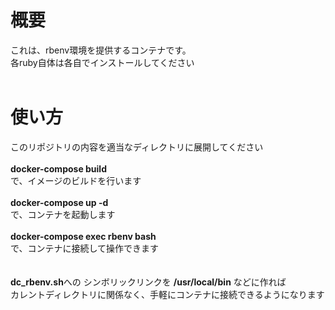 # 概要
これは、rbenv環境を提供するコンテナです。<br>
各ruby自体は各自でインストールしてください<br>
 <br>
# 使い方
このリポジトリの内容を適当なディレクトリに展開してください<br>
<br>
**docker-compose build**<br>
で、イメージのビルドを行います<br>
<br>
**docker-compose up -d**<br>
で、コンテナを起動します<br>
<br>
**docker-compose exec rbenv bash**<br>
で、コンテナに接続して操作できます<br>
<br>
<br>
**dc_rbenv.sh**への シンボリックリンクを **/usr/local/bin** などに作れば<br>
カレントディレクトリに関係なく、手軽にコンテナに接続できるようになります<br>
<br><br><br><br><br>
